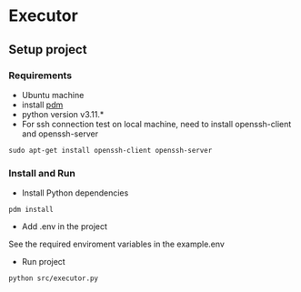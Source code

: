 # Executor

## Setup project
### Requirements
* Ubuntu machine
* install [pdm](https://pdm-project.org/latest/)
* python version v3.11.*
* For ssh connection test on local machine, need to install openssh-client and openssh-server
```
sudo apt-get install openssh-client openssh-server
```

### Install and Run

* Install Python dependencies
```
pdm install
```

* Add .env in the project

See the required enviroment variables in the example.env

* Run project
```
python src/executor.py
```